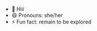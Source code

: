 - 👋 Hiii
- 😄 Pronouns: she/her
- ⚡ Fun fact: remain to be explored 

<!---
CamilleFelicity22/CamilleFelicity22 is a ✨ special ✨ repository because its `README.md` (this file) appears on your GitHub profile.
You can click the Preview link to take a look at your changes.
--->
